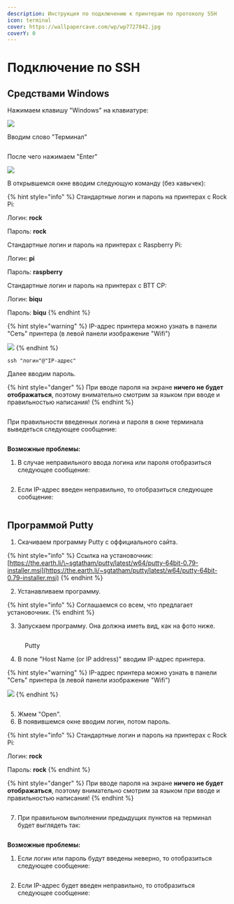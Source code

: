 ```yaml
---
description: Инструкция по подключению к принтерам по протоколу SSH
icon: terminal
cover: https://wallpapercave.com/wp/wp7727842.jpg
coverY: 0
---
```


# Подключение по SSH

## Средствами Windows

Нажимаем клавишу "Windows" на клавиатуре:

![](../.gitbook/assets/photo_2023-10-16_20-31-46.jpg)

Вводим слово "Терминал"

<figure><img src="../.gitbook/assets/изображение (190).png" alt=""><figcaption></figcaption></figure>

После чего нажимаем "Enter"

![](../.gitbook/assets/photo_2023-10-16_20-38-59.jpg)

В открывшемся окне вводим следующую команду (без кавычек):

{% hint style="info" %}
Стандартные логин и пароль на принтерах с Rock Pi:

Логин: **rock**

Пароль: **rock**

Стандартные логин и пароль на принтерах с Raspberry Pi:

Логин: **pi**

Пароль: **raspberry**

Стандартные логин и пароль на принтерах с BTT CP:

Логин: **biqu**

Пароль: **biqu**
{% endhint %}

{% hint style="warning" %}
IP-адрес принтера можно узнать в панели "Сеть" принтера (в левой панели изображение "Wifi")

![](<../.gitbook/assets/photo_2023-10-16_20-50-39 (1).jpg>)
{% endhint %}

```
ssh "логин"@"IP-адрес"
```

Далее вводим пароль.

{% hint style="danger" %}
При вводе пароля на экране **ничего не будет отображаться**, поэтому внимательно смотрим за языком при вводе и правильностью написания!
{% endhint %}

<figure><img src="../.gitbook/assets/изображение (192).png" alt=""><figcaption></figcaption></figure>

При правильности введенных логина и пароля в окне терминала выведеться следующее сообщение:

<figure><img src="../.gitbook/assets/изображение (194).png" alt=""><figcaption></figcaption></figure>

**Возможные проблемы:**

1. В случае неправильного ввода логина или пароля отобразиться следующее сообщение:

<figure><img src="../.gitbook/assets/изображение (193).png" alt=""><figcaption></figcaption></figure>

2. Если IP-адрес введен неправильно, то отобразиться следующее сообщение:

<figure><img src="../.gitbook/assets/изображение (195).png" alt=""><figcaption></figcaption></figure>

## Программой Putty

1. Скачиваем программу Putty с оффициального сайта.

{% hint style="info" %}
Ссылка на установочник: [https://the.earth.li/\~sgtatham/putty/latest/w64/putty-64bit-0.79-installer.msi](https://the.earth.li/~sgtatham/putty/latest/w64/putty-64bit-0.79-installer.msi)
{% endhint %}

2. Устанавливаем программу.

{% hint style="info" %}
Соглашаемся со всем, что предлагает установочник.
{% endhint %}

3. Запускаем программу. Она должна иметь вид, как на фото ниже.

<figure><img src="../.gitbook/assets/изображение (185).png" alt=""><figcaption><p>Putty</p></figcaption></figure>

4. В поле "Host Name (or IP address)" вводим IP-адрес принтера.

{% hint style="warning" %}
IP-адрес принтера можно узнать в панели "Сеть" принтера (в левой панели изображение "Wifi")

![](<../.gitbook/assets/photo_2023-10-16_20-50-39 (2).jpg>)
{% endhint %}

<figure><img src="../.gitbook/assets/Снимок экрана 2023-10-16 202004.png" alt=""><figcaption></figcaption></figure>

5. Жмем "Open".
6. В появившемся окне вводим логин, потом пароль.

{% hint style="info" %}
Стандартные логин и пароль на принтерах с Rock Pi:

Логин: **rock**

Пароль: **rock**
{% endhint %}

{% hint style="danger" %}
При вводе пароля на экране **ничего не будет отображаться**, поэтому внимательно смотрим за языком при вводе и правильностью написания!
{% endhint %}

<figure><img src="../.gitbook/assets/изображение (186).png" alt=""><figcaption></figcaption></figure>

7. При правильном выполнении предыдущих пунктов на терминал будет выглядеть так:

<figure><img src="../.gitbook/assets/изображение (187).png" alt=""><figcaption></figcaption></figure>

**Возможные проблемы:**

1. Если логин или пароль будут введены неверно, то  отобразиться следующее сообщение:

<figure><img src="../.gitbook/assets/изображение (188).png" alt=""><figcaption></figcaption></figure>

2. Если IP-адрес будет введен неправильно, то  отобразиться следующее сообщение:

<figure><img src="../.gitbook/assets/изображение (189).png" alt=""><figcaption></figcaption></figure>

